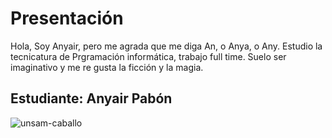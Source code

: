 # Presentación

Hola, Soy Anyair, pero me agrada que me diga An, o Anya, o Any. Estudio la tecnicatura de Prgramación informática, trabajo full time.
Suelo ser imaginativo y me re gusta la ficción y la magia. 

## Estudiante: Anyair Pabón 
![unsam-caballo](https://user-images.githubusercontent.com/69598559/226152191-47c16f07-7370-4a4d-83ee-4e8551b930eb.png)
